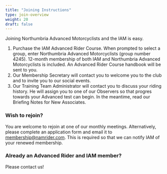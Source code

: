 ```yaml
---
title: "Joining Instructions"
type: join-overview
weight: 20
draft: false
---
```


Joining Northumbria Advanced Motorcyclists and the IAM is easy.

1. Purchase the IAM Advanced Rider Course. When prompted to select a group, enter Northumbria Advanced Motorcyclists (group number 4245). 12-month membership of both IAM and Northumbria Advanced Motorcyclists is included.  An Advanced Rider Course handbook will be sent to you.
2. Our Membership Secretary will contact you to welcome you to the club and to invite you to our social events.
3. Our Training Team Administrator will contact you to discuss your riding history. He will assign you to one of our Observers so that progres towards your Advanced test can begin. In the meantime, read our Briefing Notes for New Associates.

### Wish to rejoin?
You are welcome to rejoin at one of our monthly meetings. Alternatively, please complete an application form and email it to membership@namrider.com. This is required so that we can notify IAM of your renewed membership.

### Already an Advanced Rider and IAM member?
Please contact us!